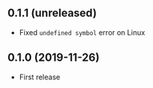 ## 0.1.1 (unreleased)

- Fixed `undefined symbol` error on Linux

## 0.1.0 (2019-11-26)

- First release
